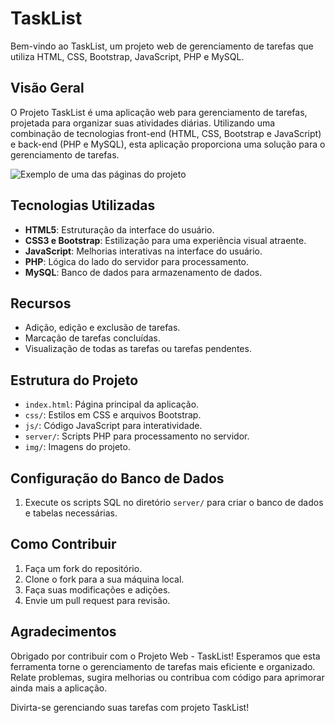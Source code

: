 # TaskList
Bem-vindo ao TaskList, um projeto web de gerenciamento de tarefas que utiliza HTML, CSS, Bootstrap, JavaScript, PHP e MySQL.

## Visão Geral

O Projeto TaskList é uma aplicação web para gerenciamento de tarefas, projetada para organizar suas atividades diárias. Utilizando uma combinação de tecnologias front-end (HTML, CSS, Bootstrap e JavaScript) e back-end (PHP e MySQL), esta aplicação proporciona uma solução para o gerenciamento de tarefas.

![Exemplo de uma das páginas do projeto](img/screenshot.spng)

## Tecnologias Utilizadas

- **HTML5**: Estruturação da interface do usuário.
- **CSS3 e Bootstrap**: Estilização para uma experiência visual atraente.
- **JavaScript**: Melhorias interativas na interface do usuário.
- **PHP**: Lógica do lado do servidor para processamento.
- **MySQL**: Banco de dados para armazenamento de dados.

## Recursos

- Adição, edição e exclusão de tarefas.
- Marcação de tarefas concluídas.
- Visualização de todas as tarefas ou tarefas pendentes.

## Estrutura do Projeto

- `index.html`: Página principal da aplicação.
- `css/`: Estilos em CSS e arquivos Bootstrap.
- `js/`: Código JavaScript para interatividade.
- `server/`: Scripts PHP para processamento no servidor.
- `img/`: Imagens do projeto.

## Configuração do Banco de Dados

1. Execute os scripts SQL no diretório `server/` para criar o banco de dados e tabelas necessárias.

## Como Contribuir

1. Faça um fork do repositório.
2. Clone o fork para a sua máquina local.
3. Faça suas modificações e adições.
4. Envie um pull request para revisão.

## Agradecimentos

Obrigado por contribuir com o Projeto Web - TaskList! Esperamos que esta ferramenta torne o gerenciamento de tarefas mais eficiente e organizado. Relate problemas, sugira melhorias ou contribua com código para aprimorar ainda mais a aplicação.

Divirta-se gerenciando suas tarefas com projeto TaskList!

